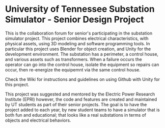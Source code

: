 # University of Tennessee Substation Simulator - Senior Design Project
This is the collaboration forum for senior's participating in the substation simulator project. This project combines electrical characteristics, with physical assets, using 3D modeling and software programming tools. In particular this project uses Blender for object creation, and Unity for the development environment. 
The substation has a perimeter, a control house, and various assets such as transformers. When a failure occurs the operator can go into the control house, isolate the equipment so repairs can occur, then re-energize the equipemnt via the same control house. 

Check the Wiki for instructions and guidelines on using Github with Unity for this project.

This project was suggested and mentored by the Electric Power Research Institute (EPRI) however, the code and features are created and maintained by UT students as part of their senior projects. The goal is to have the project added to each year, by new student teams to have a simulator that is both fun and educational; that looks like a real substations in terms of objects and electrical behaviors.  

